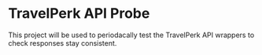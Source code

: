 # TravelPerk API Probe

This project will be used to periodacally test the TravelPerk API wrappers to check responses stay consistent.
